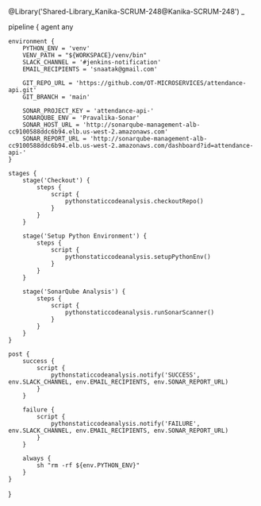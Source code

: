 @Library('Shared-Library_Kanika-SCRUM-248@Kanika-SCRUM-248') _

pipeline {
    agent any

    environment {
        PYTHON_ENV = 'venv'
        VENV_PATH = "${WORKSPACE}/venv/bin"
        SLACK_CHANNEL = '#jenkins-notification'
        EMAIL_RECIPIENTS = 'snaatak@gmail.com'

        GIT_REPO_URL = 'https://github.com/OT-MICROSERVICES/attendance-api.git'
        GIT_BRANCH = 'main'

        SONAR_PROJECT_KEY = 'attendance-api-'
        SONARQUBE_ENV = 'Pravalika-Sonar'
        SONAR_HOST_URL = 'http://sonarqube-management-alb-cc9100588ddc6b94.elb.us-west-2.amazonaws.com'
        SONAR_REPORT_URL = 'http://sonarqube-management-alb-cc9100588ddc6b94.elb.us-west-2.amazonaws.com/dashboard?id=attendance-api-'
    }

    stages {
        stage('Checkout') {
            steps {
                script {
                    pythonstaticcodeanalysis.checkoutRepo()
                }
            }
        }

        stage('Setup Python Environment') {
            steps {
                script {
                    pythonstaticcodeanalysis.setupPythonEnv()
                }
            }
        }

        stage('SonarQube Analysis') {
            steps {
                script {
                    pythonstaticcodeanalysis.runSonarScanner()
                }
            }
        }
    }

    post {
        success {
            script {
                pythonstaticcodeanalysis.notify('SUCCESS', env.SLACK_CHANNEL, env.EMAIL_RECIPIENTS, env.SONAR_REPORT_URL)
            }
        }

        failure {
            script {
                pythonstaticcodeanalysis.notify('FAILURE', env.SLACK_CHANNEL, env.EMAIL_RECIPIENTS, env.SONAR_REPORT_URL)
            }
        }

        always {
            sh "rm -rf ${env.PYTHON_ENV}"
        }
    }
}
